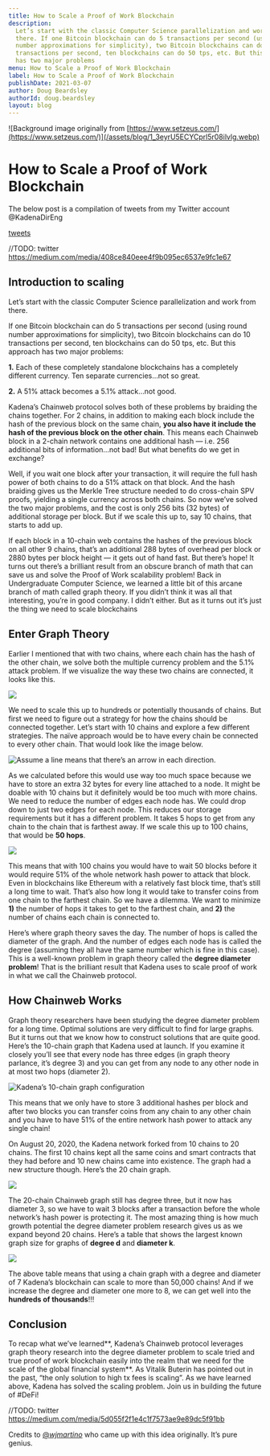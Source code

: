 ```yaml
---
title: How to Scale a Proof of Work Blockchain
description:
  Let’s start with the classic Computer Science parallelization and work from
  there. If one Bitcoin blockchain can do 5 transactions per second (using round
  number approximations for simplicity), two Bitcoin blockchains can do 10
  transactions per second, ten blockchains can do 50 tps, etc. But this approach
  has two major problems
menu: How to Scale a Proof of Work Blockchain
label: How to Scale a Proof of Work Blockchain
publishDate: 2021-03-07
author: Doug Beardsley
authorId: doug.beardsley
layout: blog
---
```


![Background image originally from [https://www.setzeus.com/](https://www.setzeus.com/)](/assets/blog/1_3eyrU5ECYCprl5r08ilvlg.webp)

# How to Scale a Proof of Work Blockchain

The below post is a compilation of tweets from my Twitter account @KadenaDirEng

[tweets](https://twitter.com/KadenaDirEng/status/1361075151912247298)

//TODO: twitter https://medium.com/media/408ce840eee4f9b095ec6537e9fc1e67

## Introduction to scaling

Let’s start with the classic Computer Science parallelization and work from
there.

If one Bitcoin blockchain can do 5 transactions per second (using round number
approximations for simplicity), two Bitcoin blockchains can do 10 transactions
per second, ten blockchains can do 50 tps, etc. But this approach has two major
problems:

**1.** Each of these completely standalone blockchains has a completely
different currency. Ten separate currencies…not so great.

**2.** A 51% attack becomes a 5.1% attack…not good.

Kadena’s Chainweb protocol solves both of these problems by braiding the chains
together. For 2 chains, in addition to making each block include the hash of the
previous block on the same chain, **you also have it include the hash of the
previous block on the other chain**. This means each Chainweb block in a 2-chain
network contains one additional hash — i.e. 256 additional bits of
information…not bad! But what benefits do we get in exchange?

Well, if you wait one block after your transaction, it will require the full
hash power of both chains to do a 51% attack on that block. And the hash
braiding gives us the Merkle Tree structure needed to do cross-chain SPV proofs,
yielding a single currency across both chains. So now we’ve solved the two major
problems, and the cost is only 256 bits (32 bytes) of additional storage per
block. But if we scale this up to, say 10 chains, that starts to add up.

If each block in a 10-chain web contains the hashes of the previous block on all
other 9 chains, that’s an additional 288 bytes of overhead per block or 2880
bytes per block height — it gets out of hand fast. But there’s hope! It turns
out there’s a brilliant result from an obscure branch of math that can save us
and solve the Proof of Work scalability problem! Back in Undergraduate Computer
Science, we learned a little bit of this arcane branch of math called graph
theory. If you didn’t think it was all that interesting, you’re in good company.
I didn’t either. But as it turns out it’s just the thing we need to scale
blockchains

## Enter Graph Theory

Earlier I mentioned that with two chains, where each chain has the hash of the
other chain, we solve both the multiple currency problem and the 5.1% attack
problem. If we visualize the way these two chains are connected, it looks like
this.

![](/assets/blog/0_kin4LiW4GiMh57Kw.png)

We need to scale this up to hundreds or potentially thousands of chains. But
first we need to figure out a strategy for how the chains should be connected
together. Let’s start with 10 chains and explore a few different strategies. The
naïve approach would be to have every chain be connected to every other chain.
That would look like the image below.

![Assume a line means that there’s an arrow in each direction.](/assets/blog/0_y6MuNgjxULNr5TWM.png)

As we calculated before this would use way too much space because we have to
store an extra 32 bytes for every line attached to a node. It might be doable
with 10 chains but it definitely would be too much with more chains. We need to
reduce the number of edges each node has. We could drop down to just two edges
for each node. This reduces our storage requirements but it has a different
problem. It takes 5 hops to get from any chain to the chain that is farthest
away. If we scale this up to 100 chains, that would be **50 hops**.

![](/assets/blog/0_xji9DoXJ3VIU0fQk.png)

This means that with 100 chains you would have to wait 50 blocks before it would
require 51% of the whole network hash power to attack that block. Even in
blockchains like Ethereum with a relatively fast block time, that’s still a long
time to wait. That’s also how long it would take to transfer coins from one
chain to the farthest chain. So we have a dilemma. We want to minimize **1)**
the number of hops it takes to get to the farthest chain, and **2)** the number
of chains each chain is connected to.

Here’s where graph theory saves the day. The number of hops is called the
diameter of the graph. And the number of edges each node has is called the
degree (assuming they all have the same number which is fine in this case). This
is a well-known problem in graph theory called the **degree diameter problem**!
That is the brilliant result that Kadena uses to scale proof of work in what we
call the Chainweb protocol.

## How Chainweb Works

Graph theory researchers have been studying the degree diameter problem for a
long time. Optimal solutions are very difficult to find for large graphs. But it
turns out that we know how to construct solutions that are quite good. Here’s
the 10-chain graph that [](https://twitter.com/kadena_io)Kadena used at launch.
If you examine it closely you’ll see that every node has three edges (in graph
theory parlance, it’s degree 3) and you can get from any node to any other node
in at most two hops (diameter 2).

![Kadena’s 10-chain graph configuration](/assets/blog/0_blIqKovqB_iRxEVL.png)

This means that we only have to store 3 additional hashes per block and after
two blocks you can transfer coins from any chain to any other chain and you have
to have 51% of the entire network hash power to attack any single chain!

On August 20, 2020, the Kadena network forked from 10 chains to 20 chains. The
first 10 chains kept all the same coins and smart contracts that they had before
and 10 new chains came into existence. The graph had a new structure though.
Here’s the 20 chain graph.

![](/assets/blog/0_ENeEIWeIyndIkQNS.png)

The 20-chain Chainweb graph still has degree three, but it now has diameter 3,
so we have to wait 3 blocks after a transaction before the whole network’s hash
power is protecting it. The most amazing thing is how much growth potential the
degree diameter problem research gives us as we expand beyond 20 chains. Here’s
a table that shows the largest known graph size for graphs of **degree d** and
**diameter k**.

![](/assets/blog/0_DWzCvd3Syvazne4g.png)

The above table means that using a chain graph with a degree and diameter of 7
Kadena’s blockchain can scale to more than 50,000 chains! And if we increase the
degree and diameter one more to 8, we can get well into the **hundreds of
thousands**!!!

## Conclusion

To recap what we’ve learned**, Kadena’s Chainweb protocol leverages graph theory
research into the degree diameter problem to scale tried and true proof of work
blockchain easily into the realm that we need for the scale of the global
financial system**. As Vitalik Buterin has pointed out in the past, “the only
solution to high tx fees is scaling”. As we have learned above, Kadena has
solved the scaling problem. Join us in building the future of #DeFi!

//TODO: twitter https://medium.com/media/5d055f2f1e4c1f7573ae9e89dc5f91bb

Credits to [@_wjmartino_](https://twitter.com/_wjmartino_) who came up with this
idea originally. It’s pure genius.
